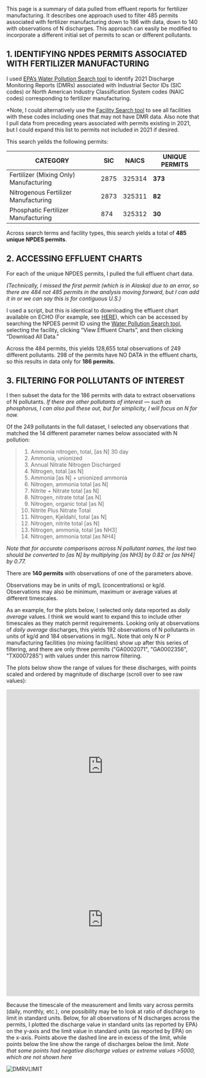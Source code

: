This page is a summary of data pulled from effluent reports for fertilizer manufacturing. It describes one approach used to filter 485 permits associated with fertilizer manufacturing down to 186 with data, down to 140 with observations of N discharges. This approach can easily be modified to incorporate a different initial set of permits to scan or different pollutants.

## 1.	IDENTIFYING NPDES PERMITS ASSOCIATED WITH FERTILIZER MANUFACTURING

I used [EPA’s Water Pollution Search tool](https://echo.epa.gov/trends/loading-tool/water-pollution-search) to identify 2021 Discharge Monitoring Reports (DMRs) associated with Industrial Sector IDs (SIC codes) or North American Industry Classification System codes (NAIC codes) corresponding to fertilizer manufacturing. 

*Note, I could alternatively use the [Facility Search tool](https://echo.epa.gov/facilities/facility-search?mediaSelected=all) to see all facilities with these codes including ones that may not have DMR data. Also note that I pull data from preceding years associated with permits existing in 2021, but I could expand this list to permits not included in 2021 if desired.

This search yeilds the following permits:

CATEGORY | SIC | NAICS | UNIQUE PERMITS
---------|-----|-------|---------------
Fertilizer (Mixing Only) Manufacturing |2875 |325314 |**373**
Nitrogenous Fertilizer Manufacturing |2873 |325311 |**82** 
Phosphatic Fertilizer Manufacturing |874 |325312|**30**

Across search terms and facility types, this search yields a total of **485 unique NPDES permits**.

## 2.	ACCESSING EFFLUENT CHARTS

For each of the unique NPDES permits, I pulled the full effluent chart data. 

*(Technically, I missed the first permit (which is in Alaska) due to an error, so there are 484 not 485 permits in the analysis moving forward, but I can add it in or we can say this is for contiguous U.S.)*

I used a script, but this is identical to downloading the effluent chart available on ECHO (For example, see [HERE](https://echo.epa.gov/effluent-charts#AR0000752)), which can be accessed by searching the NPDES permit ID using the [Water Pollution Search tool](https://echo.epa.gov/trends/loading-tool/water-pollution-search), selecting the facility, clicking “View Effluent Charts”, and then clicking “Download All Data.”

Across the 484 permits, this yields 128,655 total observations of 249 different pollutants. 298 of the permits have NO DATA in the effluent charts, so this results in data only for **186 permits.**
 
## 3.	FILTERING FOR POLLUTANTS OF INTEREST

I then subset the data for the 186 permits with data to extract observations of N pollutants. *If there are other pollutants of interest — such as phosphorus, I can also pull these out, but for simplicity, I will focus on N for now.*

Of the 249 pollutants in the full dataset, I selected any observations that matched the 14 different parameter names below associated with N pollution:

> 1.	Ammonia nitrogen, total, [as N] 30 day
> 2.	Ammonia, unionized
> 3.	Annual Nitrate Nitrogen Discharged
> 4.	Nitrogen, total [as N]
> 5.	Ammonia [as N] + unionized ammonia
> 6.	Nitrogen, ammonia total [as N]
> 7.	Nitrite + Nitrate total [as N]
> 8.	Nitrogen, nitrate total [as N]
> 9.	Nitrogen, organic total [as N]
> 10.	Nitrite Plus Nitrate Total
> 11.	Nitrogen, Kjeldahl, total [as N]
> 12.	Nitrogen, nitrite total [as N]
> 13.	Nitrogen, ammonia, total [as NH3]
> 14.	Nitrogen, ammonia total [as NH4]

*Note that for accurate comparisons across N pollutant names, the last two should be converted to [as N] by multiplying [as NH3] by 0.82 or [as NH4] by 0.77.*

There are **140 permits** with observations of one of the parameters above. 

Observations may be in units of mg/L (concentrations) or kg/d. Observations may also be minimum, maximum or average values at different timescales. 

As an example, for the plots below, I selected only data reported as *daily average* values. I think we would want to expand this to include other timescales as they match permit requirements. Looking only at observations of *daily average* discharges, this yields 192 observations of N pollutants in units of kg/d and 184 observations in mg/L. Note that only N or P manufacturing facilities (no mixing facilities) show up after this series of filtering, and there are only three permits ("GA0002071", "GA0002356", "TX0007285") with values under this narrow filtering. 


The plots below show the range of values for these discharges, with points scaled and ordered by magnitude of discharge (scroll over to see raw values):

<iframe title="Nitrogen Manufacturing Average Daily Discharge (kg/day)" aria-label="chart" id="datawrapper-chart-b73iz" src="https://datawrapper.dwcdn.net/b73iz/3/" scrolling="no" frameborder="0" style="width: 0; min-width: 100% !important; border: none;" height="400"></iframe><script type="text/javascript">!function(){"use strict";window.addEventListener("message",(function(e){if(void 0!==e.data["datawrapper-height"]){var t=document.querySelectorAll("iframe");for(var a in e.data["datawrapper-height"])for(var r=0;r<t.length;r++){if(t[r].contentWindow===e.source)t[r].style.height=e.data["datawrapper-height"][a]+"px"}}}))}();
</script>
 
 
<iframe title="Nitrogen Manufacturing Average Daily Discharge (kg/day)" aria-label="chart" id="datawrapper-chart-b73iz" src="https://datawrapper.dwcdn.net/b73iz/3/" scrolling="no" frameborder="0" style="width: 0; min-width: 100% !important; border: none;" height="400"></iframe><script type="text/javascript">!function(){"use strict";window.addEventListener("message",(function(e){if(void 0!==e.data["datawrapper-height"]){var t=document.querySelectorAll("iframe");for(var a in e.data["datawrapper-height"])for(var r=0;r<t.length;r++){if(t[r].contentWindow===e.source)t[r].style.height=e.data["datawrapper-height"][a]+"px"}}}))}();
</script> 
 
 
Because the timescale of the measurement and limits vary across permits (daily, monthly, etc.), one possibility may be to look at ratio of discharge to limit in standard units. Below, for all observations of N discharges across the permits, I plotted the discharge value in standard units (as reported by EPA) on the y-axis and the limit value in standard units (as reported by EPA) on the x-axis. Points above the dashed line are in excess of the limit, while points below the line show the range of discharges below the limit. *Note that some points had negative discharge values or extreme values >5000, which are not shown here*

 
![DMRVLIMIT](https://user-images.githubusercontent.com/72046860/124175209-52ce0c80-da7b-11eb-8e68-1c798907cdf4.jpeg)
 
 
